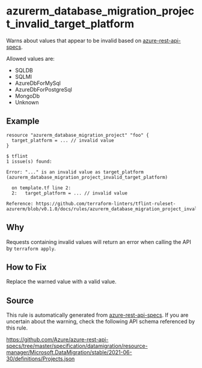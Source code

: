 <!--- This file generated by `tools/apispec-rule-gen/main.go`. DO NOT EDIT --->

# azurerm_database_migration_project_invalid_target_platform

Warns about values that appear to be invalid based on [azure-rest-api-specs](https://github.com/Azure/azure-rest-api-specs).

Allowed values are:
- SQLDB
- SQLMI
- AzureDbForMySql
- AzureDbForPostgreSql
- MongoDb
- Unknown

## Example

```hcl
resource "azurerm_database_migration_project" "foo" {
  target_platform = ... // invalid value
}
```

```
$ tflint
1 issue(s) found:

Error: "..." is an invalid value as target_platform (azurerm_database_migration_project_invalid_target_platform)

  on template.tf line 2:
  2:   target_platform = ... // invalid value

Reference: https://github.com/terraform-linters/tflint-ruleset-azurerm/blob/v0.1.0/docs/rules/azurerm_database_migration_project_invalid_target_platform.md

```

## Why

Requests containing invalid values will return an error when calling the API by `terraform apply`.

## How to Fix

Replace the warned value with a valid value.

## Source

This rule is automatically generated from [azure-rest-api-specs](https://github.com/Azure/azure-rest-api-specs). If you are uncertain about the warning, check the following API schema referenced by this rule.

https://github.com/Azure/azure-rest-api-specs/tree/master/specification/datamigration/resource-manager/Microsoft.DataMigration/stable/2021-06-30/definitions/Projects.json
